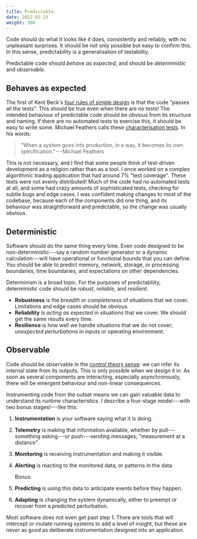 ```yaml
---
title: Predictable
date: 2022-02-23
weight: 300
---
```


Code should do what it looks like it does, consistently and reliably, with no unpleasant surprises. It should be not only possible but easy to confirm this. In this sense, predictability is a generalisation of testability.

Predictable code should *behave as expected*, and should be *deterministic* and *observable*.

## Behaves as expected

The first of Kent Beck's [four rules of simple design](https://www.martinfowler.com/bliki/BeckDesignRules.html) is that the code "passes all the tests". This should be true even when there are no tests! The intended behaviour of predictable code should be obvious from its structure and naming. If there are no automated tests to exercise this, it should be easy to write some. Michael Feathers calls these [characterisation tests](https://michaelfeathers.silvrback.com/characterization-testing). In his words:

> "When a system goes into production, in a way, it becomes its own specification."---Michael Feathers

This is not necessary, and I find that some people think of test-driven development as a religion rather than as a tool. I once worked on a complex algorithmic trading application that had around 7% "test coverage". These tests were not evenly distributed! Much of the code had no automated tests at all, and some had crazy amounts of sophisticated tests, checking for subtle bugs and edge cases. I was confident making changes to most of the codebase, because each of the components did one thing, and its behaviour was straightforward and predictable, so the change was usually obvious.

## Deterministic

Software should do the same thing every time. Even code designed to be non-deterministic---say a random number generator or a dynamic calculation---will have operational or functional bounds that you can define. You should be able to predict memory, network, storage, or processing boundaries, time boundaries, and expectations on other dependencies.

Determinism is a broad topic. For the purposes of predictabliity, deterministic code should be *robust*, *reliable*, and *resilient*.

- **Robustness** is the *breadth or completeness* of situations that we cover. Limitations and edge cases should be obvious.
- **Reliability** is *acting as expected* in situations that we cover. We should get the same results every time.
- **Resilience** is how well we handle situations that we do not cover; *unexpected perturbations* in inputs or operating environment.

## Observable

Code should be observable in the [control theory sense](https://en.wikipedia.org/wiki/Observability): we can infer its internal state from its outputs. This is only possible when we design it in. As soon as several components are interacting, especially asynchronously, there will be emergent behaviour and non-linear consequences.

Instrumenting code from the outset means we can gain valuable data to understand its runtime characteristics. I describe a four-stage model---with two bonus stages!---like this:

1. **Instrumentation** is your software saying what it is doing.
2. **Telemetry** is making that information available, whether by pull---something asking---or push---sending messages; "measurement at a distance".
3. **Monitoring** is receiving instrumentation and making it visible.
4. **Alerting** is reacting to the monitored data, or patterns in the data.

    Bonus:

5. **Predicting** is using this data to anticipate events before they happen.
6. **Adapting** is changing the system dynamically, either to preempt or recover from a predicted perturbation.

Most software does not even get past step 1. There are tools that will intercept or mutate running systems to add a level of insight, but these are never as good as deliberate instrumentation designed into an application.
